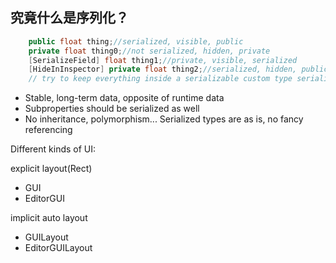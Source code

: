 ## 究竟什么是序列化？
```c#
    public float thing;//serialized, visible, public 
    private float thing0;//not serialized, hidden, private
    [SerializeField] float thing1;//private, visible, serialized
    [HideInInspector] private float thing2;//serialized, hidden, public
    // try to keep everything inside a serializable custom type serialized 
```

- Stable, long-term data, opposite of runtime data
- Subproperties should be serialized as well
- No inheritance, polymorphism... Serialized types are as is, no fancy referencing

Different kinds of UI:

explicit layout(Rect)
- GUI
- EditorGUI

implicit auto layout
- GUILayout
- EditorGUILayout
